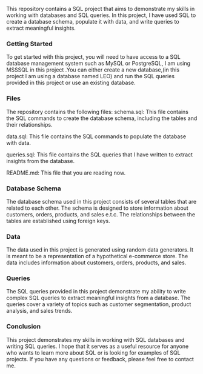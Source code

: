 This repository contains a SQL project that aims to demonstrate my skills in working with databases and SQL queries. In this project, I have used SQL to create a database schema, populate it with data, and write queries to extract meaningful insights.

### Getting Started

To get started with this project, you will need to have access to a SQL database management system such as MySQL or PostgreSQL, I am using MSSSQL in this project .You can either create a new database,(in this project I am using a database named LEO) and run the SQL queries provided in this project or use an existing database.
### Files

The repository contains the following files:
schema.sql: This file contains the SQL commands to create the database schema, including the tables and their relationships.

data.sql: This file contains the SQL commands to populate the database with data.

queries.sql: This file contains the SQL queries that I have written to extract insights from the database.

README.md: This file that you are reading now.

### Database Schema

The database schema used in this project consists of several tables that are related to each other. The schema is designed to store information about customers, orders, products, and sales e.t.c. The relationships between the tables are established using foreign keys.

### Data

The data used in this project is generated using random data generators. It is meant to be a representation of a hypothetical e-commerce store. The data includes information about customers, orders, products, and sales.

### Queries

The SQL queries provided in this project demonstrate my ability to write complex SQL queries to extract meaningful insights from a database. The queries cover a variety of topics such as customer segmentation, product analysis, and sales trends.

### Conclusion
This project demonstrates my skills in working with SQL databases and writing SQL queries. I hope that it serves as a useful resource for anyone who wants to learn more about SQL or is looking for examples of SQL projects. If you have any questions or feedback, please feel free to contact me.
